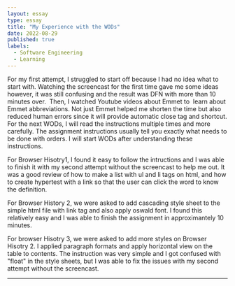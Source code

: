 ```yaml
---
layout: essay
type: essay
title: "My Experience with the WODs"
date: 2022-08-29
published: true
labels:
  - Software Engineering
  - Learning
---
```


For my first attempt, I struggled to start off because I had no idea what to start with. Watching the screencast for the first time gave me some ideas however, it was still confusing and the result was DFN with more than 10 minutes over.  Then, I watched Youtube videos about Emmet to  learn about Emmet abbreviations. Not just Emmet helped me shorten the time but also reduced human errors since it will provide automatic close tag and shortcut. 
For the next WODs, I will read the instructions multiple times and more carefully. The assignment instructions usually tell you exactly what needs to be done with orders. I will start WODs after understanding these instructions. 

For Browser Hisotry1, I found it easy to follow the intructions and I was able to finish it with my second attempt without the screencast to help me out. It was a good review of how to make a list with ul and li tags on html, and how to create hypertest with a link so that the user can click the word to know the definition. 

For Browser History 2, we were asked to add cascading style sheet to the simple html file with link tag and also apply oswald font. I found this relatively easy and I was able to finish the assignment in approximantely 10 minutes. 

For browser Hisotry 3, we were asked to add more styles on Browser Hisotry 2. I applied paragraph formats and apply horizontal view on the table to contents. The instruction was very simple and I got confused with "float" in the style sheets, but I was able to fix the issues with my second attempt without the screencast. 

---
